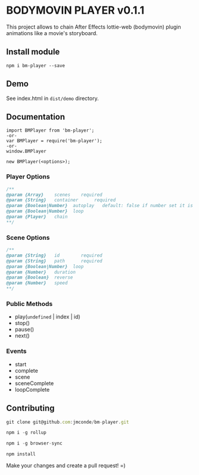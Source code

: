 # BODYMOVIN PLAYER v0.1.1

This project allows to chain After Effects lottie-web (bodymovin) plugin animations like a movie's storyboard.


## Install module

```
npm i bm-player --save
```

## Demo

See index.html in ```dist/demo``` directory.

## Documentation

```
import BMPlayer from 'bm-player';
-or-
var BMPlayer = require('bm-player');
-or-
window.BMPlayer
```

```
new BMPlayer(<options>);
```


### Player Options
```javascript
/**
@param {Array}    scenes    required
@param {String}   container      required
@param {Boolean|Number}  autoplay   default: false if number set it is a delay in seconds
@param {Boolean|Number}  loop
@param {Player}   chain
**/
```

### Scene Options

```javascript
/**
@param {String}   id        required
@param {String}   path      required
@param {Boolean|Number}  loop
@param {Number}   duration
@param {Boolean}  reverse
@param {Number}   speed
**/
```
### Public Methods

* play(```undefined``` | index | id)
* stop()
* pause()
* next()

### Events
* start
* complete
* scene
* sceneComplete
* loopComplete


## Contributing

```javascript
git clone git@github.com:jmconde/bm-player.git

npm i -g rollup

npm i -g browser-sync

npm install
```

Make your changes and create a pull request! =)
